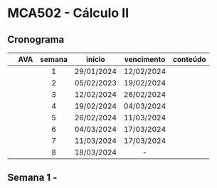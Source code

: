 # MCA502 - Cálculo II

## Cronograma

|   | AVA | semana | início | vencimento | conteúdo |
|:---:|:---:|:---:|:---:|:---:|:---|
|  |  | 1 | 29/01/2024 | 12/02/2024 |  |
|  |  | 2 | 05/02/2023 | 19/02/2024 |  |
|  |  | 3 | 12/02/2024 | 26/02/2024 |  |
|  |  | 4 | 19/02/2024 | 04/03/2024 |  |
|  |  | 5 | 26/02/2024 | 11/03/2024 |  |
|  |  | 6 | 04/03/2024 | 17/03/2024 |  |
|  |  | 7 | 11/03/2024 | 17/03/2024 |  |
|  |  | 8 | 18/03/2024 | - |  |





## Semana 1 - 

|  |  |  |  |
|:---:|:---:|:---|:---|